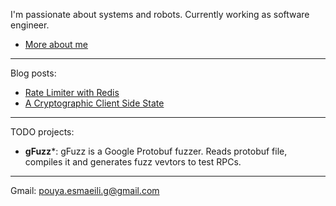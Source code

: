 I'm passionate about systems and robots. Currently working as software engineer.


- [More about me](https://linktr.ee/pouyae)

--- 

Blog posts:

- [Rate Limiter with Redis](https://medium.com/@pouya.esmaeili.g/rate-limiter-with-redis-ac6913932bf5?source=friends_link&sk=bb59d7a999b6ae21e1d84fa22dc85a93)
- [A Cryptographic Client Side State](https://medium.com/@pouya.esmaeili.g/a-cryptographic-client-side-user-state-dd6085100c73?source=friends_link&sk=eeec49909cfd51c8062262358b7a923d)

---

TODO projects:

- **gFuzz***: gFuzz is a Google Protobuf fuzzer. Reads protobuf file, compiles it and generates fuzz vevtors to test RPCs. 

---

Gmail: pouya.esmaeili.g@gmail.com
